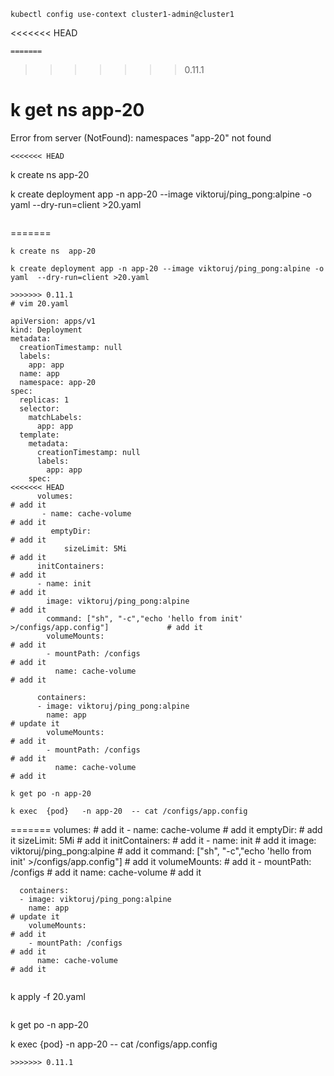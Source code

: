 ```
kubectl config use-context cluster1-admin@cluster1
```
<<<<<<< HEAD
``` 
=======
```
>>>>>>> 0.11.1
# k get ns  app-20
Error from server (NotFound): namespaces "app-20" not found

```
<<<<<<< HEAD
``` 
k create ns  app-20

k create deployment app -n app-20 --image viktoruj/ping_pong:alpine -o yaml  --dry-run=client >20.yaml
 
```
``` 
=======
```
k create ns  app-20

k create deployment app -n app-20 --image viktoruj/ping_pong:alpine -o yaml  --dry-run=client >20.yaml

```
```
>>>>>>> 0.11.1
# vim 20.yaml

apiVersion: apps/v1
kind: Deployment
metadata:
  creationTimestamp: null
  labels:
    app: app
  name: app
  namespace: app-20
spec:
  replicas: 1
  selector:
    matchLabels:
      app: app
  template:
    metadata:
      creationTimestamp: null
      labels:
        app: app
    spec:
<<<<<<< HEAD
      volumes:                                                                          # add it 
       - name: cache-volume                                                             # add it 
         emptyDir:                                                                      # add it 
            sizeLimit: 5Mi                                                              # add it 
      initContainers:                                                                   # add it 
      - name: init                                                                      # add it 
        image: viktoruj/ping_pong:alpine                                                # add it 
        command: ["sh", "-c","echo 'hello from init' >/configs/app.config"]             # add it 
        volumeMounts:                                                                   # add it 
        - mountPath: /configs                                                           # add it 
          name: cache-volume                                                            # add it 
            
      containers:
      - image: viktoruj/ping_pong:alpine
        name: app                                                                       # update it 
        volumeMounts:                                                                   # add it 
        - mountPath: /configs                                                           # add it 
          name: cache-volume                                                            # add it 

```
``` 
k get po -n app-20

k exec  {pod}   -n app-20  -- cat /configs/app.config 
```
=======
      volumes:                                                                          # add it
       - name: cache-volume                                                             # add it
         emptyDir:                                                                      # add it
            sizeLimit: 5Mi                                                              # add it
      initContainers:                                                                   # add it
      - name: init                                                                      # add it
        image: viktoruj/ping_pong:alpine                                                # add it
        command: ["sh", "-c","echo 'hello from init' >/configs/app.config"]             # add it
        volumeMounts:                                                                   # add it
        - mountPath: /configs                                                           # add it
          name: cache-volume                                                            # add it

      containers:
      - image: viktoruj/ping_pong:alpine
        name: app                                                                       # update it
        volumeMounts:                                                                   # add it
        - mountPath: /configs                                                           # add it
          name: cache-volume                                                            # add it

```
``` 
k apply -f 20.yaml
```
```
k get po -n app-20

k exec  {pod}   -n app-20  -- cat /configs/app.config
```
>>>>>>> 0.11.1

